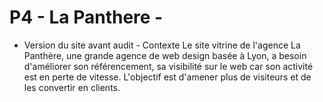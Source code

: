 # P4 - La Panthere -
- Version du site avant audit -
Contexte
Le site vitrine de l'agence La Panthère, une grande agence de web design basée à Lyon, a besoin d'améliorer son référencement, sa visibilité sur le web car son activité est en perte de vitesse. L'objectif est d'amener plus de visiteurs et de les convertir en clients.
